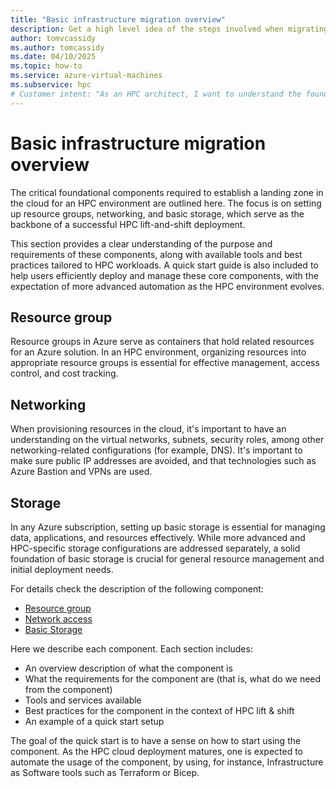 ```yaml
---
title: "Basic infrastructure migration overview"
description: Get a high level idea of the steps involved when migrating basic infrastructure components during a migration of high performance computing architecture.
author: tomvcassidy
ms.author: tomcassidy
ms.date: 04/10/2025
ms.topic: how-to
ms.service: azure-virtual-machines
ms.subservice: hpc
# Customer intent: "As an HPC architect, I want to understand the foundational components required for cloud migration, so that I can successfully establish a landing zone and manage resources effectively for high-performance computing workloads."
---
```


# Basic infrastructure migration overview

The critical foundational components required to establish a landing zone in the cloud for an HPC environment are outlined here. The focus is on setting up resource groups, networking, and basic storage, which serve as the backbone of a successful HPC lift-and-shift deployment.

This section provides a clear understanding of the purpose and requirements of these components, along with available tools and best practices tailored to HPC workloads. A quick start guide is also included to help users efficiently deploy and manage these core components, with the expectation of more advanced automation as the HPC environment evolves.

## Resource group

Resource groups in Azure serve as containers that hold related resources for an Azure solution. In an HPC environment, organizing resources into appropriate resource groups is essential for effective management, access control, and cost tracking.

## Networking

When provisioning resources in the cloud, it's important to have an understanding on the virtual networks, subnets, security roles, among other networking-related configurations (for example, DNS). It's important to make sure public IP addresses are avoided, and that technologies such as Azure Bastion and VPNs are used.

## Storage

In any Azure subscription, setting up basic storage is essential for managing data, applications, and resources effectively. While more advanced and HPC-specific storage configurations are addressed separately, a solid foundation of basic storage is crucial for general resource management and initial deployment needs.

For details check the description of the following component:

- [Resource group](lift-and-shift-step-1-resource-group.md)
- [Network access](lift-and-shift-step-1-networking.md)
- [Basic Storage](lift-and-shift-step-1-storage.md)

Here we describe each component. Each section includes:

- An overview description of what the component is
- What the requirements for the component are (that is, what do we need from the component)
- Tools and services available
- Best practices for the component in the context of HPC lift & shift
- An example of a quick start setup

The goal of the quick start is to have a sense on how to start using the component. As the HPC cloud deployment matures, one is expected to automate the usage of the component, by using, for instance, Infrastructure as Software tools such as Terraform or Bicep.
